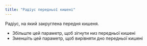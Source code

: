 ```yaml
---
title: "Радіус передньої кишені"
---
```


Радіус, на який закруглена передня кишеня.

- Збільште цей параметр, щоб зігнути низ передньої кишені
- Зменшіть цей параметр, щоб вирівняти дно передньої кишені




